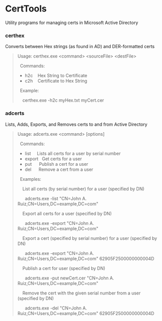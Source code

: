 CertTools
=========

Utility programs for managing certs in Microsoft Active Directory

### certhex
Converts between Hex strings (as found in AD) and DER-formatted certs

>Usage: certhex.exe &lt;command&gt; &lt;sourceFile&gt; &lt;destFile&gt;
>
>&nbsp;&nbsp;Commands:
>
> - h2c&nbsp;&nbsp;&nbsp;&nbsp;Hex String to Certificate
> - c2h&nbsp;&nbsp;&nbsp;&nbsp;Certificate to Hex String
>
>&nbsp;&nbsp;Example:
>
>&nbsp;&nbsp;&nbsp;&nbsp;certhex.exe -h2c myHex.txt myCert.cer

### adcerts
Lists, Adds, Exports, and Removes certs to and from Active Directory

>Usage: adcerts.exe &lt;command&gt; [options]
>
>&nbsp;&nbsp;Commands:
>
> - list&nbsp;&nbsp;&nbsp;&nbsp;&nbsp;Lists all certs for a user by serial number
> - export&nbsp;&nbsp;&nbsp;Get certs for a user
> - put&nbsp;&nbsp;&nbsp;&nbsp;&nbsp;&nbsp;Publish a cert for a user
> - del&nbsp;&nbsp;&nbsp;&nbsp;&nbsp;&nbsp;Remove a cert from a user
>
>&nbsp;&nbsp;Examples:
>
>&nbsp;&nbsp;&nbsp;&nbsp;List all certs (by serial number) for a user (specified by DN)
>
>&nbsp;&nbsp;&nbsp;&nbsp;&nbsp;&nbsp;adcerts.exe -list "CN=John A. Ruiz,CN=Users,DC=example,DC=com"
>
>
>&nbsp;&nbsp;&nbsp;&nbsp;Export all certs for a user (specified by DN)
>
>&nbsp;&nbsp;&nbsp;&nbsp;&nbsp;&nbsp;adcerts.exe -export "CN=John A. Ruiz,CN=Users,DC=example,DC=com"
>
>
>&nbsp;&nbsp;&nbsp;&nbsp;Export a cert (specified by serial number) for a user (specified by DN)
>
>&nbsp;&nbsp;&nbsp;&nbsp;&nbsp;&nbsp;adcerts.exe -export "CN=John A. Ruiz,CN=Users,DC=example,DC=com" 62905F2500000000004D
>
>
>&nbsp;&nbsp;&nbsp;&nbsp;Publish a cert for user (specified by DN)
>
>&nbsp;&nbsp;&nbsp;&nbsp;&nbsp;&nbsp;adcerts.exe -put newCert.cer "CN=John A. Ruiz,CN=Users,DC=example,DC=com"
>
>
>&nbsp;&nbsp;&nbsp;&nbsp;Remove the cert with the given serial number from a user (specified by DN)
>
>&nbsp;&nbsp;&nbsp;&nbsp;&nbsp;&nbsp;adcerts.exe -del "CN=John A. Ruiz,CN=Users,DC=example,DC=com" 62905F2500000000004D